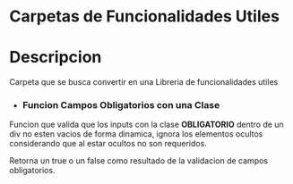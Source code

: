 <!-- Titulo de la aplicacion -->
# Carpetas de Funcionalidades Utiles

<!-- Descripcion detallada del proyecto -->
# Descripcion

Carpeta que se busca convertir en una Libreria de funcionalidades utiles

- ### Funcion Campos Obligatorios con una Clase 

Funcion que valida que los inputs con la clase **OBLIGATORIO** dentro de un div no esten vacios de forma dinamica, ignora los elementos ocultos considerando que al estar ocultos no son requeridos.

Retorna un true o un false como resultado de la validacion de campos obligatorios.